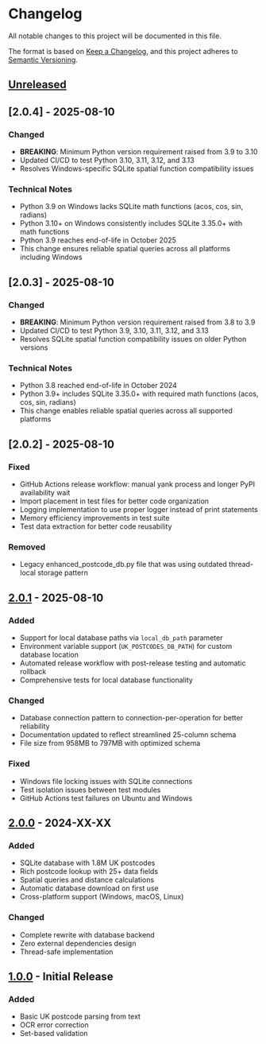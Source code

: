 # Changelog

All notable changes to this project will be documented in this file.

The format is based on [Keep a Changelog](https://keepachangelog.com/en/1.0.0/),
and this project adheres to [Semantic Versioning](https://semver.org/spec/v2.0.0.html).

## [Unreleased]

## [2.0.4] - 2025-08-10

### Changed
- **BREAKING**: Minimum Python version requirement raised from 3.9 to 3.10
- Updated CI/CD to test Python 3.10, 3.11, 3.12, and 3.13
- Resolves Windows-specific SQLite spatial function compatibility issues

### Technical Notes  
- Python 3.9 on Windows lacks SQLite math functions (acos, cos, sin, radians)
- Python 3.10+ on Windows consistently includes SQLite 3.35.0+ with math functions
- Python 3.9 reaches end-of-life in October 2025
- This change ensures reliable spatial queries across all platforms including Windows

## [2.0.3] - 2025-08-10

### Changed
- **BREAKING**: Minimum Python version requirement raised from 3.8 to 3.9
- Updated CI/CD to test Python 3.9, 3.10, 3.11, 3.12, and 3.13
- Resolves SQLite spatial function compatibility issues on older Python versions

### Technical Notes
- Python 3.8 reached end-of-life in October 2024
- Python 3.9+ includes SQLite 3.35.0+ with required math functions (acos, cos, sin, radians)
- This change enables reliable spatial queries across all supported platforms

## [2.0.2] - 2025-08-10

### Fixed
- GitHub Actions release workflow: manual yank process and longer PyPI availability wait
- Import placement in test files for better code organization
- Logging implementation to use proper logger instead of print statements
- Memory efficiency improvements in test suite
- Test data extraction for better code reusability

### Removed
- Legacy enhanced_postcode_db.py file that was using outdated thread-local storage pattern

## [2.0.1] - 2025-08-10

### Added
- Support for local database paths via `local_db_path` parameter
- Environment variable support (`UK_POSTCODES_DB_PATH`) for custom database location
- Automated release workflow with post-release testing and automatic rollback
- Comprehensive tests for local database functionality

### Changed
- Database connection pattern to connection-per-operation for better reliability
- Documentation updated to reflect streamlined 25-column schema
- File size from 958MB to 797MB with optimized schema

### Fixed
- Windows file locking issues with SQLite connections
- Test isolation issues between test modules
- GitHub Actions test failures on Ubuntu and Windows

## [2.0.0] - 2024-XX-XX

### Added
- SQLite database with 1.8M UK postcodes
- Rich postcode lookup with 25+ data fields
- Spatial queries and distance calculations
- Automatic database download on first use
- Cross-platform support (Windows, macOS, Linux)

### Changed
- Complete rewrite with database backend
- Zero external dependencies design
- Thread-safe implementation

## [1.0.0] - Initial Release

### Added
- Basic UK postcode parsing from text
- OCR error correction
- Set-based validation

[Unreleased]: https://github.com/anirudhgangwal/uk-postcodes-parsing/compare/v2.0.1...HEAD
[2.0.1]: https://github.com/anirudhgangwal/uk-postcodes-parsing/compare/v2.0.0...v2.0.1
[2.0.0]: https://github.com/anirudhgangwal/uk-postcodes-parsing/compare/v1.0.0...v2.0.0
[1.0.0]: https://github.com/anirudhgangwal/uk-postcodes-parsing/releases/tag/v1.0.0